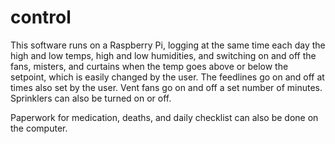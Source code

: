 control
=======


This software runs on a Raspberry Pi, logging at the same time each day the high and low temps, high and low humidities,
and switching on and off the fans, misters, and curtains when the temp goes above or below the setpoint, which is easily changed by the user. The feedlines go on and off at times also set by the user. Vent fans go on and off a set number of minutes. Sprinklers can also be turned on or off.

Paperwork for medication, deaths, and daily checklist can also be done on the computer.
